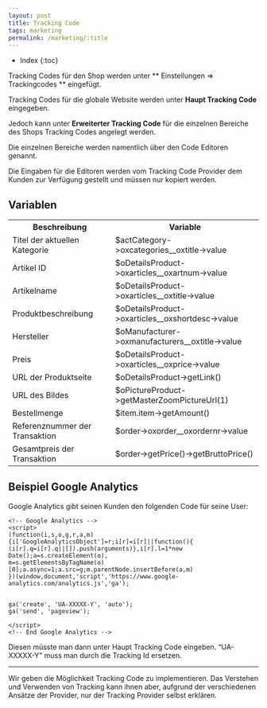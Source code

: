 ```yaml
---
layout: post
title: Tracking Code
tags: marketing
permalink: /marketing/:title
---
```



+ Index
{:toc}


Tracking Codes für den Shop werden unter ** Einstellungen => Trackingcodes ** eingefügt.


Tracking Codes für die globale Website werden unter **Haupt Tracking Code** eingegeben.


Jedoch kann unter **Erweiterter Tracking Code** für die einzelnen Bereiche des Shops Tracking Codes angelegt werden.


Die einzelnen Bereiche werden namentlich über den Code Editoren genannt.


Die Eingaben für die Editoren werden vom Tracking Code Provider dem Kunden zur Verfügung gestellt und müssen nur kopiert werden.


## Variablen


<table class =”table”>
<tr><th>Beschreibung</th>
<th>Variable</th>
</tr>
<tr>
<td>Titel der aktuellen Kategorie</td>
<td>$actCategory->oxcategories__oxtitle->value</td>
</tr>
<tr>
<td>Artikel ID</td>
<td>$oDetailsProduct->oxarticles__oxartnum->value</td>
</tr>
<tr>
<td>Artikelname</td>
<td>$oDetailsProduct->oxarticles__oxtitle->value</td>
</tr>
<tr>
<td>Produktbeschreibung</td>
<td>$oDetailsProduct->oxarticles__oxshortdesc->value</td>
</tr>
<tr>
<td>Hersteller</td>
<td>$oManufacturer->oxmanufacturers__oxtitle->value</td>
</tr>
<tr>
<td>Preis</td>
<td>$oDetailsProduct->oxarticles__oxprice->value</td>
</tr>
<tr>
<td>URL der Produktseite</td>
<td>$oDetailsProduct->getLink()</td>
</tr>
<tr>
<td>URL des Bildes</td>
<td>$oPictureProduct->getMasterZoomPictureUrl(1)</td>
</tr>
<tr>
<td>Bestellmenge</td>
<td>$item.item->getAmount()</td>
</tr>
<tr>
<td>Referenznummer der Transaktion</td>
<td>$order->oxorder__oxordernr->value</td>
</tr>
<tr>
<td>Gesamtpreis der Transaktion</td>
<td>$order->getPrice()->getBruttoPrice()</td>
</tr>
</table>


## Beispiel Google Analytics


Google Analytics gibt seinen Kunden den folgenden Code für seine User:


    <!-- Google Analytics -->
    <script>
    (function(i,s,o,g,r,a,m){i['GoogleAnalyticsObject']=r;i[r]=i[r]||function(){
    (i[r].q=i[r].q||[]).push(arguments)},i[r].l=1*new Date();a=s.createElement(o),
    m=s.getElementsByTagName(o)[0];a.async=1;a.src=g;m.parentNode.insertBefore(a,m)
    })(window,document,'script','https://www.google-analytics.com/analytics.js','ga');


    ga('create', 'UA-XXXXX-Y', 'auto');
    ga('send', 'pageview');
    
    </script>
    <!-- End Google Analytics -->


Diesen müsste man dann unter Haupt Tracking Code eingeben.
“UA-XXXXX-Y” muss  man durch die Tracking Id ersetzen. 


---


Wir geben die Möglichkeit Tracking Code zu implementieren. Das Verstehen und Verwenden von Tracking kann ihnen aber, aufgrund der verschiedenen Ansätze der Provider, nur der Tracking Provider selbst erklären.
